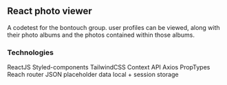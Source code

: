 ## React photo viewer

A codetest for the bontouch group. user profiles can be viewed, along with their photo albums and the photos contained within those albums. 

### Technologies
ReactJS
Styled-components
TailwindCSS
Context API
Axios
PropTypes
Reach router
JSON placeholder data
local + session storage


